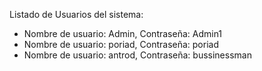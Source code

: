 Listado de Usuarios del sistema:
 - Nombre de usuario: Admin, Contraseña: Admin1
 - Nombre de usuario: poriad, Contraseña: poriad
 - Nombre de usuario: antrod, Contraseña: bussinessman
